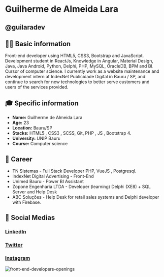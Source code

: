 #  Guilherme de Almeida Lara
## @guilaradev

## 🧑‍💻 Basic information

Front-end developer using HTML5, CSS3, Bootstrap and JavaScript.
Development student in ReactJs, Knowledge in Angular, Material Design, Java, Java Android, Python, Delphi, PHP, MySQL, OracleDB, BPM and BI.
Cursor of computer science. I currently work as a website maintenance and development intern at IndexNet Publicidade Digital in Bauru / SP, and continue to search for new technologies to better serve customers and users of the services provided. 

## 🎓 Specific information

* **Name:** Guilherme de Almeida Lara
* **Age:** 23
* **Location:** Bauru/SP
* **Stacks:** HTML5 , CSS3 , SCSS, Git, PHP , JS , Bootstrap 4.
* **University:** UNIP Bauru
* **Course:** Computer science

## 💼 Career
* TN Sistemas - Full Stack Developer PHP, VueJS , Postgresql.
* IndexNet Digital Advertising - Front-End
* Unimed Bauru - Power BI Assistant
* Zopone Engenharia LTDA - Developer (learning) Delphi (XE8) + SQL Server and Help Desk
* ABC Soluções - Help Desk for retail sales systems and Delphi developer with Firebase.


## 📱 Social Medias
### **[LinkedIn](https://www.linkedin.com/in/guilherme-de-almeida-lara-6772a3177/)**

### **[Twitter](https://twitter.com/guilaradev)**
### **[Instagram](https://www.instagram.com/guiihlara/?hl=pt-br)**

![front-end-developers-openings](https://user-images.githubusercontent.com/54341844/114743507-211e9280-9d23-11eb-8f9d-9aed9b665e4a.gif)
